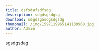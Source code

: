 ```yaml
---
title: dsfsdafsdfsdg
description: sdgdsgsdgsg
download: sdgdsgasdgsdgsdg
thumbnail: /img/1597119965141139968.jpg
author: Admin
---
```

sgsdgsdag
